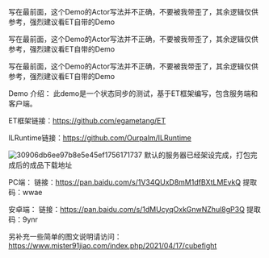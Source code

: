 写在最前面，这个Demo的Actor写法并不正确，不要被我带歪了，其余逻辑仅供参考，强烈建议看ET自带的Demo

写在最前面，这个Demo的Actor写法并不正确，不要被我带歪了，其余逻辑仅供参考，强烈建议看ET自带的Demo

写在最前面，这个Demo的Actor写法并不正确，不要被我带歪了，其余逻辑仅供参考，强烈建议看ET自带的Demo

Demo 介绍：
此demo是一个状态同步的测试，基于ET框架编写，包含服务端和客户端。

ET框架链接：https://github.com/egametang/ET

ILRuntime链接：https://github.com/Ourpalm/ILRuntime

![30906db6ee97b8e5e45ef1756171737](https://user-images.githubusercontent.com/47842835/115104238-a4412200-9f89-11eb-86f7-7f9631aaa301.png)
默认的服务器已经架设完成，打包完成后的成品下载地址

PC端：
链接：https://pan.baidu.com/s/1V34QUxD8mM1dfBXtLMEvkQ 提取码：wwae 

安卓端：
链接：https://pan.baidu.com/s/1dMUcyqOxkGnwNZhul8gP3Q 提取码：9ynr 

另补充一些简单的图文说明请访问：https://www.mister91jiao.com/index.php/2021/04/17/cubefight
